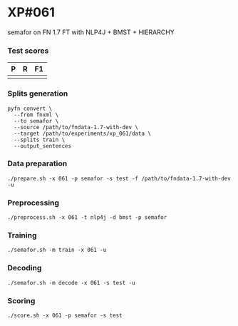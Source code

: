 # XP\#061

semafor on FN 1.7 FT with NLP4J + BMST + HIERARCHY

### Test scores
| P | R | F1 |
| --- | --- | --- |
|  |  |  |

### Splits generation
```
pyfn convert \
  --from fnxml \
  --to semafor \
  --source /path/to/fndata-1.7-with-dev \
  --target /path/to/experiments/xp_061/data \
  --splits train \
  --output_sentences
```

### Data preparation
```
./prepare.sh -x 061 -p semafor -s test -f /path/to/fndata-1.7-with-dev -u
```

### Preprocessing
```
./preprocess.sh -x 061 -t nlp4j -d bmst -p semafor
```

### Training
```
./semafor.sh -m train -x 061 -u
```

### Decoding
```
./semafor.sh -m decode -x 061 -s test -u
```

### Scoring
```
./score.sh -x 061 -p semafor -s test
```
